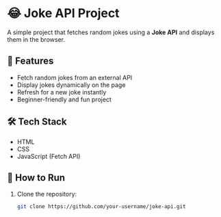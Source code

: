 # 😂 Joke API Project  

A simple project that fetches random jokes using a **Joke API** and displays them in the browser.  

## 🚀 Features  
- Fetch random jokes from an external API  
- Display jokes dynamically on the page  
- Refresh for a new joke instantly  
- Beginner-friendly and fun project  

## 🛠 Tech Stack  
- HTML  
- CSS  
- JavaScript (Fetch API)  

## 📂 How to Run  
1. Clone the repository:  
   ```bash
   git clone https://github.com/your-username/joke-api.git
